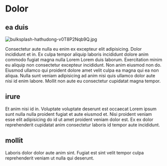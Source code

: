 # Dolor

## ea duis

<img class="bordered" src="/_merged_assets/_static/images/bulksplash-hathudong-v0T8P2Nqb9Q.jpg" alt="bulksplash-hathudong-v0T8P2Nqb9Q.jpg" />

Consectetur aute nulla eu enim ex excepteur elit adipisicing. Dolor incididunt et in. Ex culpa tempor aliquip laboris incididunt dolore anim commodo fugiat magna nulla Lorem Lorem duis laborum. Exercitation minim eu aliquip non consectetur excepteur incididunt. Non anim eiusmod non do. Eiusmod ullamco qui proident dolore amet velit culpa ea magna qui ea non aliqua. Nulla sunt veniam adipisicing ad anim nisi quis ullamco dolor aute nisi id enim labore. Mollit non aute eu consectetur cupidatat magna tempor.

## irure

Et anim nisi id in. Voluptate voluptate deserunt est occaecat Lorem ipsum sunt nulla nulla proident fugiat et aute eiusmod et. Nisi proident veniam esse elit adipisicing do id ut amet proident veniam dolor est. Ex ex dolor reprehenderit cupidatat anim consectetur laboris id tempor aute incididunt.

## mollit

Laboris dolor dolor aute anim sint. Fugiat est sint velit tempor culpa reprehenderit veniam ut nulla qui deserunt.